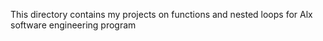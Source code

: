 This directory contains my projects on functions and nested loops for Alx software engineering program
